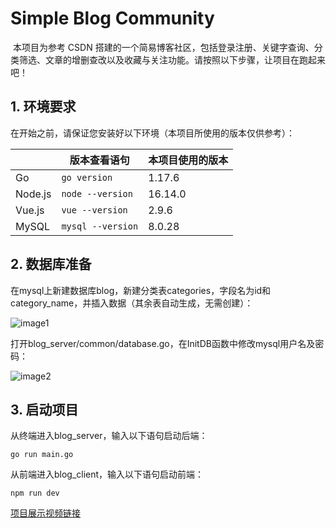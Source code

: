 # Simple Blog Community

​		本项目为参考 CSDN 搭建的一个简易博客社区，包括登录注册、关键字查询、分类筛选、文章的增删查改以及收藏与关注功能。请按照以下步骤，让项目在跑起来吧！

## 1. 环境要求

在开始之前，请保证您安装好以下环境（本项目所使用的版本仅供参考）：

|         | 版本查看语句      | 本项目使用的版本 |
| ------- | ----------------- | ---------------- |
| Go      | `go version`      | 1.17.6           |
| Node.js | `node --version`  | 16.14.0          |
| Vue.js  | `vue --version`   | 2.9.6            |
| MySQL   | `mysql --version` | 8.0.28           |

## 2. 数据库准备

在mysql上新建数据库blog，新建分类表categories，字段名为id和category_name，并插入数据（其余表自动生成，无需创建）：

![image1](https://s3.bmp.ovh/imgs/2022/10/15/f538c8d486355413.png)

打开blog_server/common/database.go，在InitDB函数中修改mysql用户名及密码：

![image2](https://s3.bmp.ovh/imgs/2022/10/15/c45c52e59b1d9322.png)

## 3. 启动项目

从终端进入blog_server，输入以下语句启动后端：

```
go run main.go
```

从前端进入blog_client，输入以下语句启动前端：

```
npm run dev
```

[项目展示视频链接](https://www.bilibili.com/video/BV16e4y1n75z/?spm_id_from=333.999.0.0&vd_source=45ccd2342317a2b6f76d814e6cb88aca)

